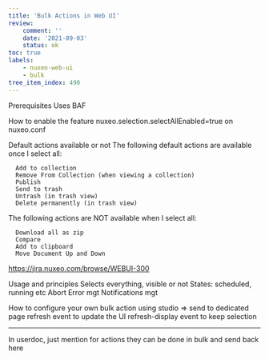 ```yaml
---
title: 'Bulk Actions in Web UI'
review:
    comment: ''
    date: '2021-09-03'
    status: ok
toc: true
labels:
    - nuxeo-web-ui
    - bulk
tree_item_index: 490
---
```


Prerequisites
  Uses BAF

How to enable the feature
  nuxeo.selection.selectAllEnabled=true on nuxeo.conf

Default actions available or not
  The following default actions are available once I select all:

      Add to collection
      Remove From Collection (when viewing a collection)
      Publish
      Send to trash
      Untrash (in trash view)
      Delete permanently (in trash view)

  The following actions are NOT available when I select all:

      Download all as zip
      Compare
      Add to clipboard
      Move Document Up and Down
  https://jira.nuxeo.com/browse/WEBUI-300

Usage and principles
  Selects everything, visible or not
  States: scheduled, running etc
  Abort
  Error mgt
  Notifications mgt

How to configure your own bulk action using studio => send to dedicated page
  refresh event to update the UI
  refresh-display event to keep selection

-------------
In userdoc, just mention for actions they can be done in bulk and send back here
